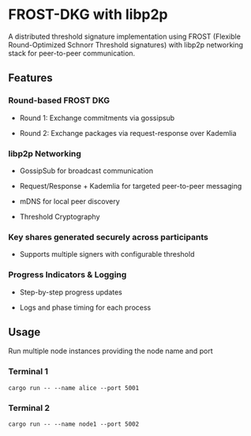 # FROST-DKG with libp2p

A distributed threshold signature implementation using FROST (Flexible Round-Optimized Schnorr Threshold signatures) with libp2p networking stack for peer-to-peer communication.

## Features

### Round-based FROST DKG

- Round 1: Exchange commitments via gossipsub

- Round 2: Exchange packages via request-response over Kademlia

### libp2p Networking

- GossipSub for broadcast communication

- Request/Response + Kademlia for targeted peer-to-peer messaging

- mDNS for local peer discovery

- Threshold Cryptography

### Key shares generated securely across participants

- Supports multiple signers with configurable threshold

### Progress Indicators & Logging

- Step-by-step progress updates

- Logs and phase timing for each process

## Usage

Run multiple node instances providing the node name and port

### Terminal 1

```
cargo run -- --name alice --port 5001
```

### Terminal 2

```
cargo run -- --name node1 --port 5002
```
